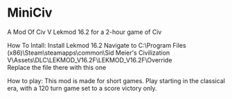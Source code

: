 # MiniCiv
A Mod Of Civ V Lekmod 16.2 for a 2-hour game of Civ

How To Intall:
Install Lekmod 16.2
Navigate to C:\Program Files (x86)\Steam\steamapps\common\Sid Meier's Civilization V\Assets\DLC\LEKMOD_V16.2F\LEKMOD_V16.2F\Override\
Replace the file there with this one

How to play:
This mod is made for short games. Play starting in the classical era, with a 120 turn game set to a score victory only.
